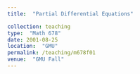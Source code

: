 ```yaml
---
title:  "Partial Differential Equations"

collection: teaching
type:  "Math 678"
date: 2001-08-25
location:  "GMU"
permalink: /teaching/m678f01
venue:  "GMU Fall"
---
```

